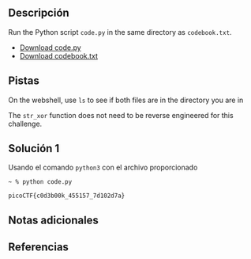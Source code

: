 ## Descripción
Run the Python script `code.py` in the same directory as `codebook.txt`.

- [Download code.py](https://artifacts.picoctf.net/c/2/code.py)
- [Download codebook.txt](https://artifacts.picoctf.net/c/2/codebook.txt)
## Pistas
On the webshell, use `ls` to see if both files are in the directory you are in

The `str_xor` function does not need to be reverse engineered for this challenge.
## Solución 1
Usando el comando `python3` con el archivo proporcionado
```shell
~ % python code.py

picoCTF{c0d3b00k_455157_7d102d7a}
```


## Notas adicionales

## Referencias

